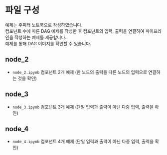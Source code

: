 # 파일 구성

예제는 주피터 노트북으로 작성하였습니다.   
컴포넌트 수에 따른 DAG 예제를 작성한 후 컴포넌트의 입력, 출력을 연결하여 파이프라인을 작성하는 예제를 제공합니다.   
예제를 통해 DAG 이미지를 확인할 수 있습니다.

## node_2

  - `node_2.ipynb` 컴포넌트 2개 예제 (한 노드의 출력을 다른 노드의 입력으로 연결하는 것을 확인)
  
## node_3

  - `node_3.ipynb` 컴포넌트 3개 예제 (단일 입력과 출력이 아닌 다중 입력, 출력을 확인)

## node_4

  - `node_4.ipynb` 컴포넌트 4개 예제 (단일 입력과 출력이 아닌 다중 입력, 출력을 확인)
